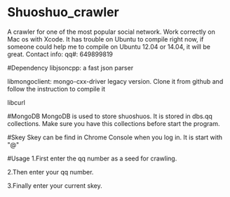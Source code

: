 # Shuoshuo_crawler
A crawler for one of the most popular social network. Work correctly on Mac os with Xcode.
It has trouble on Ubuntu to compile right now, if someone could help me to compile on Ubuntu 12.04 or 14.04, it will be great. Contact info: qq#: 649899819

#Dependency
libjsoncpp: a fast json parser

libmongoclient: mongo-cxx-driver legacy version. Clone it from github and follow the instruction to compile it

libcurl

#MongoDB
MongoDB is used to store shuoshuos. It is stored in dbs.qq collections. Make sure you have this collections before start the program.

#Skey
Skey can be find in Chrome Console when you log in. It is start with "@"

#Usage
1.First enter the qq number as a seed for crawling.

2.Then enter your qq number.

3.Finally enter your current skey.
